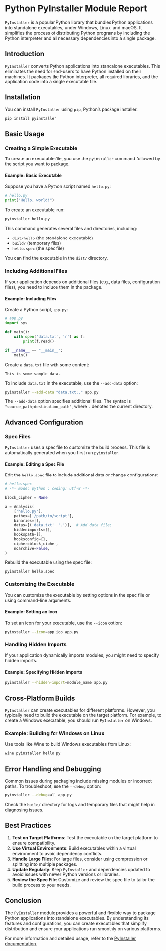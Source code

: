# Python PyInstaller Module Report

`PyInstaller` is a popular Python library that bundles Python applications into standalone executables, under Windows, Linux, and macOS. It simplifies the process of distributing Python programs by including the Python interpreter and all necessary dependencies into a single package.

## Introduction

`PyInstaller` converts Python applications into standalone executables. This eliminates the need for end-users to have Python installed on their machines. It packages the Python interpreter, all required libraries, and the application code into a single executable file.

## Installation

You can install `PyInstaller` using `pip`, Python’s package installer.

```bash
pip install pyinstaller
```

## Basic Usage

### Creating a Simple Executable

To create an executable file, you use the `pyinstaller` command followed by the script you want to package.

#### Example: Basic Executable

Suppose you have a Python script named `hello.py`:

```python
# hello.py
print("Hello, world!")
```

To create an executable, run:

```bash
pyinstaller hello.py
```

This command generates several files and directories, including:

- `dist/hello` (the standalone executable)
- `build/` (temporary files)
- `hello.spec` (the spec file)

You can find the executable in the `dist/` directory.

### Including Additional Files

If your application depends on additional files (e.g., data files, configuration files), you need to include them in the package.

#### Example: Including Files

Create a Python script, `app.py`:

```python
# app.py
import sys

def main():
    with open('data.txt', 'r') as f:
        print(f.read())

if __name__ == "__main__":
    main()
```

Create a `data.txt` file with some content:

```
This is some sample data.
```

To include `data.txt` in the executable, use the `--add-data` option:

```bash
pyinstaller --add-data "data.txt;." app.py
```

The `--add-data` option specifies additional files. The syntax is `"source_path;destination_path"`, where `.` denotes the current directory.

## Advanced Configuration

### Spec Files

`PyInstaller` uses a spec file to customize the build process. This file is automatically generated when you first run `pyinstaller`.

#### Example: Editing a Spec File

Edit the `hello.spec` file to include additional data or change configurations:

```python
# hello.spec
# -*- mode: python ; coding: utf-8 -*-

block_cipher = None

a = Analysis(
    ['hello.py'],
    pathex=['/path/to/script'],
    binaries=[],
    datas=[('data.txt', '.')],  # Add data files
    hiddenimports=[],
    hookspath=[],
    hooksconfig={},
    cipher=block_cipher,
    noarchive=False,
)
```

Rebuild the executable using the spec file:

```bash
pyinstaller hello.spec
```

### Customizing the Executable

You can customize the executable by setting options in the spec file or using command-line arguments.

#### Example: Setting an Icon

To set an icon for your executable, use the `--icon` option:

```bash
pyinstaller --icon=app.ico app.py
```

### Handling Hidden Imports

If your application dynamically imports modules, you might need to specify hidden imports.

#### Example: Specifying Hidden Imports

```bash
pyinstaller --hidden-import=module_name app.py
```

## Cross-Platform Builds

`PyInstaller` can create executables for different platforms. However, you typically need to build the executable on the target platform. For example, to create a Windows executable, you should run `PyInstaller` on Windows.

### Example: Building for Windows on Linux

Use tools like Wine to build Windows executables from Linux:

```bash
wine pyinstaller hello.py
```

## Error Handling and Debugging

Common issues during packaging include missing modules or incorrect paths. To troubleshoot, use the `--debug` option:

```bash
pyinstaller --debug=all app.py
```

Check the `build/` directory for logs and temporary files that might help in diagnosing issues.

## Best Practices

1. **Test on Target Platforms**: Test the executable on the target platform to ensure compatibility.
2. **Use Virtual Environments**: Build executables within a virtual environment to avoid dependency conflicts.
3. **Handle Large Files**: For large files, consider using compression or splitting into multiple packages.
4. **Update Regularly**: Keep `PyInstaller` and dependencies updated to avoid issues with newer Python versions or libraries.
5. **Review the Spec File**: Customize and review the spec file to tailor the build process to your needs.

## Conclusion

The `PyInstaller` module provides a powerful and flexible way to package Python applications into standalone executables. By understanding its features and configurations, you can create executables that simplify distribution and ensure your applications run smoothly on various platforms.

For more information and detailed usage, refer to the [PyInstaller documentation](https://pyinstaller.org/en/stable/).